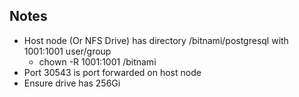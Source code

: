 ## Notes
- Host node (Or NFS Drive) has directory /bitnami/postgresql with 1001:1001 user/group
  - chown -R 1001:1001 /bitnami
- Port 30543 is port forwarded on host node
- Ensure drive has 256Gi